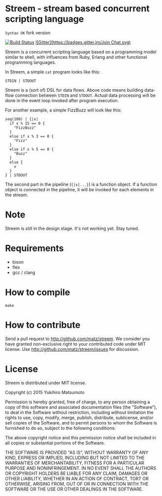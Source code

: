 # Streem - stream based concurrent scripting language

`Syntax OK` fork version 

[![Build Status](https://travis-ci.org/matz/streem.svg?branch=master)](https://travis-ci.org/matz/streem)
[![Gitter](https://badges.gitter.im/Join Chat.svg)](https://gitter.im/matz/streem?utm_source=badge&utm_medium=badge&utm_campaign=pr-badge&utm_content=badge)

Streem is a concurrent scripting language based on a programming model
similar to shell, with influences from Ruby, Erlang and other
functional programming languages.

In Streem, a simple `cat` program looks like this:

```
STDIN | STDOUT
```

Streem is a (sort of) DSL for data flows.  Above code means
building data-flow connection between `STDIN` and `STDOUT`.
Actual data processing will be done in the event loop
invoked after program execution.

For another example, a simple FizzBuzz will look like this:

```
seq(100) | {|x|
  if x % 15 == 0 {
    "FizzBuzz"
  }
  else if x % 3 == 0 {
    "Fizz"
  }
  else if x % 5 == 0 {
    "Buzz"
  }
  else {
    x
  }
} | STDOUT
```

The second part in the pipeline (`{|x|...}`) is a function
object.  If a function object is connected in the pipeline,
it will be invoked for each elements in the stream.

# Note

Streem is still in the design stage. It's not working yet.  Stay tuned.

# Requirements

* bison
* flex
* gcc / clang

# How to compile

```
make
```

# How to contribute

Send a pull request to <http://github.com/matz/streem>.  We consider
you have granted non-exclusive right to your contributed code under
MIT license.  Use <http://github.com/matz/streem/issues> for
discussion.

# License

Streem is distributed under MIT license.

Copyright (c) 2015 Yukihiro Matsumoto

Permission is hereby granted, free of charge, to any person obtaining a
copy of this software and associated documentation files (the "Software"),
to deal in the Software without restriction, including without limitation
the rights to use, copy, modify, merge, publish, distribute, sublicense,
and/or sell copies of the Software, and to permit persons to whom the
Software is furnished to do so, subject to the following conditions:

The above copyright notice and this permission notice shall be included in
all copies or substantial portions of the Software.

THE SOFTWARE IS PROVIDED "AS IS", WITHOUT WARRANTY OF ANY KIND, EXPRESS OR
IMPLIED, INCLUDING BUT NOT LIMITED TO THE WARRANTIES OF MERCHANTABILITY,
FITNESS FOR A PARTICULAR PURPOSE AND NONINFRINGEMENT. IN NO EVENT SHALL THE
AUTHORS OR COPYRIGHT HOLDERS BE LIABLE FOR ANY CLAIM, DAMAGES OR OTHER
LIABILITY, WHETHER IN AN ACTION OF CONTRACT, TORT OR OTHERWISE, ARISING
FROM, OUT OF OR IN CONNECTION WITH THE SOFTWARE OR THE USE OR OTHER
DEALINGS IN THE SOFTWARE.
